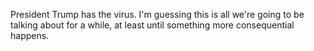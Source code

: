 President Trump has the virus. I'm guessing this is all we're going to be talking about for a while, at least until something more consequential happens. 
